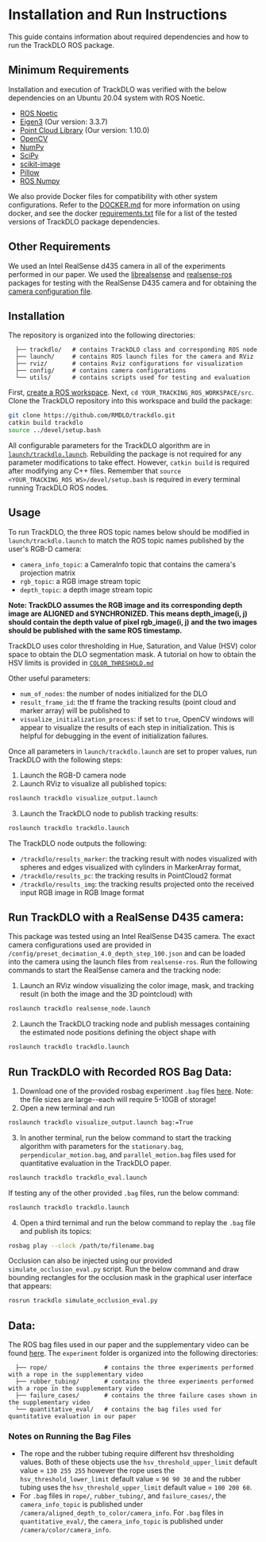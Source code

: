 # Installation and Run Instructions

This guide contains information about required dependencies and how to run the TrackDLO ROS package.

## Minimum Requirements

Installation and execution of TrackDLO was verified with the below dependencies on an Ubuntu 20.04 system with ROS Noetic.

* [ROS Noetic](http://wiki.ros.org/noetic/Installation)
* [Eigen3](https://eigen.tuxfamily.org/index.php?title=Main_Page) (Our version: 3.3.7)
* [Point Cloud Library](https://pointclouds.org/) (Our version: 1.10.0)
* [OpenCV](https://opencv.org/releases/)
* [NumPy](https://numpy.org/install/)
* [SciPy](https://scipy.org/install/)
* [scikit-image](https://scikit-image.org/)
* [Pillow](https://pillow.readthedocs.io/en/stable/installation.html)
* [ROS Numpy](https://pypi.org/project/rosnumpy/)

We also provide Docker files for compatibility with other system configurations. Refer to the [DOCKER.md](https://github.com/RMDLO/trackdlo/blob/master/docs/DOCKER.md) for more information on using docker, and see the docker [requirements.txt](https://github.com/RMDLO/trackdlo/blob/master/docker/requirements.txt) file for a list of the tested versions of TrackDLO package dependencies.

## Other Requirements

We used an Intel RealSense d435 camera in all of the experiments performed in our paper. We used the [librealsense](https://github.com/IntelRealSense/librealsense) and [realsense-ros](https://github.com/IntelRealSense/realsense-ros/tree/ros1-legacy) packages for testing with the RealSense D435 camera and for obtaining the [camera configuration file](https://github.com/RMDLO/trackdlo/blob/master/config/preset_decimation_4.0_depth_step_100.json).

## Installation

The repository is organized into the following directories:

```
  ├── trackdlo/   # contains TrackDLO class and corresponding ROS node
  ├── launch/     # contains ROS launch files for the camera and RViz
  ├── rviz/       # contains Rviz configurations for visualization
  ├── config/     # contains camera configurations
  └── utils/      # contains scripts used for testing and evaluation
```

First, [create a ROS workspace](http://wiki.ros.org/catkin/Tutorials/create_a_workspace). Next, `cd YOUR_TRACKING_ROS_WORKSPACE/src`. Clone the TrackDLO repository into this workspace and build the package:

```bash
git clone https://github.com/RMDLO/trackdlo.git
catkin build trackdlo
source ../devel/setup.bash
```

All configurable parameters for the TrackDLO algorithm are in [`launch/trackdlo.launch`](https://github.com/RMDLO/trackdlo/blob/master/launch/trackdlo.launch). Rebuilding the package is not required for any parameter modifications to take effect. However, `catkin build` is required after modifying any C++ files. Remember that `source <YOUR_TRACKING_ROS_WS>/devel/setup.bash` is required in every terminal running TrackDLO ROS nodes.

## Usage

To run TrackDLO, the three ROS topic names below should be modified in `launch/trackdlo.launch` to match the ROS topic names published by the user's RGB-D camera:
* `camera_info_topic`: a CameraInfo topic that contains the camera's projection matrix
* `rgb_topic`: a RGB image stream topic
* `depth_topic`: a depth image stream topic

**Note: TrackDLO assumes the RGB image and its corresponding depth image are ALIGNED and SYNCHRONIZED. This means depth_image(i, j) should contain the depth value of pixel rgb_image(i, j) and the two images should be published with the same ROS timestamp.**

TrackDLO uses color thresholding in Hue, Saturation, and Value (HSV) color space to obtain the DLO segmentation mask. A tutorial on how to obtain the HSV limits is provided in [`COLOR_THRESHOLD.md`](https://github.com/RMDLO/trackdlo/blob/master/docs/COLOR_THRESHOLD.md)

Other useful parameters:
* `num_of_nodes`: the number of nodes initialized for the DLO
* `result_frame_id`: the tf frame the tracking results (point cloud and marker array) will be published to
* `visualize_initialization_process`: if set to `true`, OpenCV windows will appear to visualize the results of each step in initialization. This is helpful for debugging in the event of initialization failures.

Once all parameters in `launch/trackdlo.launch` are set to proper values, run TrackDLO with the following steps:
1. Launch the RGB-D camera node
2. Launch RViz to visualize all published topics: 
```bash
roslaunch trackdlo visualize_output.launch
```
3. Launch the TrackDLO node to publish tracking results:
```bash
roslaunch trackdlo trackdlo.launch
```

The TrackDLO node outputs the following:
* `/trackdlo/results_marker`: the tracking result with nodes visualized with spheres and edges visualized with cylinders in MarkerArray format, 
* `/trackdlo/results_pc`: the tracking results in PointCloud2 format
* `/trackdlo/results_img`: the tracking results projected onto the received input RGB image in RGB Image format

## Run TrackDLO with a RealSense D435 camera:
This package was tested using an Intel RealSense D435 camera. The exact camera configurations used are provided in `/config/preset_decimation_4.0_depth_step_100.json` and can be loaded into the camera using the launch files from `realsense-ros`. Run the following commands to start the RealSense camera and the tracking node:
1. Launch an RViz window visualizing the color image, mask, and tracking result (in both the image and the 3D pointcloud) with
```bash
roslaunch trackdlo realsense_node.launch
```
2. Launch the TrackDLO tracking node and publish messages containing the estimated node positions defining the object shape with
```bash
roslaunch trackdlo trackdlo.launch
```

## Run TrackDLO with Recorded ROS Bag Data:
1. Download one of the provided rosbag experiment `.bag` files [here](https://drive.google.com/drive/folders/1YjX-xfbNfm_G9FYbdw1voYxmd9VA-Aho?usp=sharing). Note: the file sizes are large--each will require 5-10GB of storage!
2. Open a new terminal and run 
```bash
roslaunch trackdlo visualize_output.launch bag:=True
```
3. In another terminal, run the below command to start the tracking algorithm with parameters for the `stationary.bag`, `perpendicular_motion.bag`, and `parallel_motion.bag` files used for quantitative evaluation in the TrackDLO paper.
```bash
roslaunch trackdlo trackdlo_eval.launch
```
If testing any of the other provided `.bag` files, run the below command:
```bash
roslaunch trackdlo trackdlo.launch
```
4. Open a third ternimal and run the below command to replay the `.bag` file and publish its topics:
```bash
rosbag play --clock /path/to/filename.bag
```
Occlusion can also be injected using our provided `simulate_occlusion_eval.py` script. Run the below command and draw bounding rectangles for the occlusion mask in the graphical user interface that appears:
```bash
rosrun trackdlo simulate_occlusion_eval.py
```

## Data:

The ROS bag files used in our paper and the supplementary video can be found [here](https://drive.google.com/file/d/1C7uM515fHXnbsEyx5X38xZUXzBI99mxg/view?usp=drive_link). The `experiment` folder is organized into the following directories:

```
  ├── rope/                # contains the three experiments performed with a rope in the supplementary video
  ├── rubber_tubing/       # contains the three experiments performed with a rope in the supplementary video
  ├── failure_cases/       # contains the three failure cases shown in the supplementary video
  └── quantitative_eval/   # contains the bag files used for quantitative evaluation in our paper
```

### Notes on Running the Bag Files

* The rope and the rubber tubing require different hsv thresholding values. Both of these objects use the `hsv_threshold_upper_limit` default value = `130 255 255` however the rope uses the `hsv_threshold_lower_limit` default value = `90 90 30` and the rubber tubing uses the `hsv_threshold_upper_limit` default value = `100 200 60`.
* For `.bag` files in `rope/`, `rubber_tubing/`, and `failure_cases/`, the `camera_info_topic` is published under `/camera/aligned_depth_to_color/camera_info`. For `.bag` files in `quantitative_eval/`, the `camera_info_topic` is published under `/camera/color/camera_info`. 